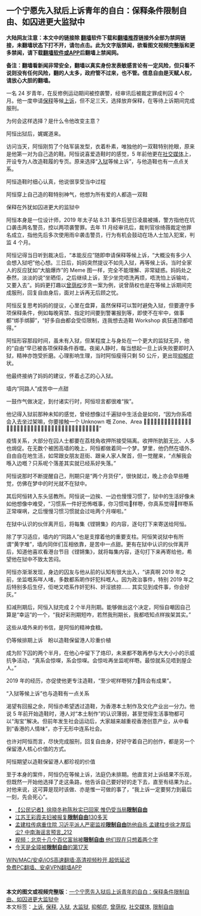 <h2>一个宁愿先入狱后上诉青年的自白：保释条件限制自由、如囚进更大监狱中</h2> <p class="notice"><b>大陆网友注意：本文中的链接除 <a href="https://github.com/bannedbook/fanqiang" >翻墙</a>软件下载和<a href="https://github.com/killgcd/justmysocks/blob/master/README.md">翻墙推荐</a>链接外全部为禁网链接，未翻墙状态下打不开，请勿点击。此为文字版禁闻，欲看图文视频完整版和更多禁闻，请下载<a href="https://github.com/bannedbook/fanqiang">翻墙软件或APP</a>后翻墙上禁闻网。</p><p>备注：翻墙看新闻非常安全，翻墙以真实身份发表敏感言论有一定风险，但只看不说则没有任何风险，翻的人太多，政府管不过来，也不管。信息自由是天赋人权，请放心大胆的翻墙。</b></p>  <div class="entry">  <p>一名 24 岁青年，在反修例运动期间被控袭警，经审讯后被裁定罪成判囚 4 个月。他一度申请<a href="https://www.bannedbook.org/bnews/tag/%E4%BF%9D%E9%87%8A/" class="st_tag internal_tag" rel="tag" title="标签 保释 下的日志">保释</a>等候<a href="https://www.bannedbook.org/bnews/tag/%E4%B8%8A%E8%AF%89/" class="st_tag internal_tag" rel="tag" title="标签 上诉 下的日志">上诉</a>，但不足三天，选择放弃保释，在等待上诉期间完成服刑。</p> <p>为何会这样选择？是什么令他改变主意？</p> <p>阿恒出狱后，娓娓道来。</p> <p>访问当天，阿恒刚剪了个陆军装发型，衣着朴素，唯独他的一双鞋特别抢眼，原来是他第一对为自己造的鞋。阿恒说喜爱造鞋时的感觉，5 年前他更在<a href="https://www.bannedbook.org/bnews/tag/%e7%a4%be%e4%ba%a4%e5%aa%92%e4%bd%93/" class="st_tag internal_tag" rel="tag" title="标签 社交媒体 下的日志">社交媒体</a>上，开设专为人改造鞋履的专页。原来选择“<a href="https://www.bannedbook.org/bnews/tag/%E5%85%A5%E7%8B%B1/" class="st_tag internal_tag" rel="tag" title="标签 入狱 下的日志">入狱</a>等候上诉”，与他造鞋也有一点点关系。</p> <p>阿恒造鞋时细心认真，他说很享受当中过程</p> <p>阿恒穿上自己造的鞋特别神气，他想为所有爱的人都造一双鞋</p> <p>保释在外犹如囚进更大的监狱中</p> <p>阿恒本身是一位设计师，2019 年太子站 8.31 事件后翌日凌晨被捕，警方指他在坑口袭击两名警员，控以两项袭警罪。去年 11 月经审讯后，裁判官徐绮薇裁定他罪名成立，指他先后多次使用雨伞袭击警员，行为有机会鼓动在场人士加入犯案，判监 4 个月。</p>  <p>阿恒记得当日听到裁决后，“本能反应”随即申请保释等候上诉，“大概没有多少人会想入狱吧”他心想。三日后，妈妈突然提议不如先入狱，再等候上诉。当时全家人的反应犹如“大脑爆炸”的 Meme 图一样，完全不能理解、非常疑惑。妈妈处之泰然，淡淡的说“坐晒佢，之后继续上诉，至少坐完唔洗再烦，唔洗怕上诉输咗，又要入去”。妈妈更打趣以<a href="https://www.bannedbook.org/bnews/tag/%e6%9b%be%e8%8d%ab%e6%9d%83/" class="st_tag internal_tag" rel="tag" title="标签 曾荫权 下的日志">曾荫权</a>涉贪一案为例，说曾荫权也是在等候上诉期间完成服刑，回复自由身后，面对上诉再无后顾之忧。</p> <p>阿恒反复思考妈妈的提议，心里在盘算，虽然保释可以暂时避免入狱，但要遵守多项保释条件，例如每晚宵禁、指定时间要到警署报到等，即使不在牢中，做事都“绑手绑脚”，“好多自由都会受佢限制，连我想去造鞋 Workshop 疯狂通顶都唔得。”</p> <p>阿恒形容那段时间，虽未有入狱，但某程度上与身处在一个更大的监狱无异，他的“自由”早已被各项保释条件吞噬。夜阑人静时，每当想起一旦上诉失败要即时入狱，精神亦饱受折磨。心理影响生理，当时阿恒瘦得只剩 50 公斤，更出现<a href="https://www.bannedbook.org/bnews/tag/%e6%8a%91%e9%83%81%e7%97%87/" class="st_tag internal_tag" rel="tag" title="标签 抑郁症 下的日志">抑郁症</a>状。</p> <p>他最终接纳了妈妈的建议，怀着忐忑的心入狱。</p> <p>墙内“同路人”成苦中一点甜</p> <p>一鼓作气做决定，到付诸实行时，阿恒坦言都很难“挨”。</p> <p>他记得入狱前那种未知的感觉，曾经想像过千遍狱中生活会是如何，“因为你系唔会入去坐过架嘛，你要接触一个 Unknown 嘅 Zone、Area 𠮶样嘢系最辛苦。喺到不断睇关于入面有啲戏、书、简介𠮶啲嘢啦、文化系咩啊，都会睇嘅。”</p> <p>疫情关系，大部分在囚人士都要在荔枝角收押所接受隔离。收押所肮脏无比、人多也焗促。在无数个被困高墙的晚上，阿恒都做着同一个梦。梦里，他仍然在墙外、自由自在地生活，如常跟女朋友逛街、跟亲人家人聚首，但一觉醒来，“点解我会喺入边嘅？只系呢个落差其实就已经系好失落。”</p>  <p>阿恒说那时不断提醒自己，刑期只是“两个月货仔”，很快就过，晚上亦会早些睡觉，仿佛在梦中的时光就不在狱中。</p> <p>其后阿恒转入东头惩教所。阿恒说一边挨、一边也慢慢习惯了，狱中的生活好像未如他想像中难受，“习惯系一件好恐怖嘅事，你习惯咗𠮶样嘢，你真系觉得𠮶样嘢系正常㗎㖞，之后慢慢习惯习惯就会过咗两个月㗎啦。”</p> <p>在狱中认识的伙伴离开后，将每集《铿锵集》的内容，逐句打下来寄送给阿恒。</p> <p>除了学习适应，墙内的“同路人”也是支撑着他的重要支柱。阿恒笑说狱中有所谓“黄字堆”，墙内同伴们互相依靠，是苦中一点甜。更有在狱中认识的伙伴离开后，知道他喜欢看港台节目《铿锵集》，就将每集内容，逐句打下来再寄给他，希望他在狱中不致太苦闷。</p> <p>阿恒亦渐渐发现，身边的囚友与他从前的认知有很大出入，“讲真啊 2019 年之前，坐监嘅系咩人啫，多数都系啲作奸犯科嘅人。因为政治事件，特别 2019 年之后特别多后生仔，佢哋又唔系作奸犯科、奸淫掳掠&#8230;&#8230; 其实见到成件事，你会好灰。”</p> <p>扣减刑期后，阿恒入狱完成 2 个半月刑期。能够做出这个决定，阿恒自嘲因自己算是“幸运”的一个，“我好彩刑期短咋，若然我刑期长，我都唔知点样挨架其实。”</p> <p>这些从墙外来的书信，是阿恒的精神食粮。</p> <p>仍等候排期上诉　盼以造鞋保留港人珍重价植</p>  <p>成为阶下囚的两个半月，在他心中留下了烙印，未来都不敢再参与大大小小的示威抗争活动，“真系会惊㗎，系会惊㗎。会惊咗再坐监呢样嘢。最惊就系见唔到屋企人。”</p> <p>2019 年的经历，亦促使他更专注造鞋，“至少呢样嘢努力𠮶阵会有成果”。</p> <p>“入狱等候上诉”也与造鞋有一点关系</p> <p>渴望有回报之余，阿恒亦希望透过造鞋，为香港本土制作及文化产业出一分力。他说 5 年前开始造鞋时，港人对“本土制作”的认识薄弱，甚至觉得生活事物都可以“淘宝”解决。但前年发生社会运动后，大家越来越重视香港创意产业，从中看到“香港的人情味”，亦于无形中连系社会。</p> <p>也许对阿恒而言，尽快完成服刑，回复自由身，好好守着自己的创作，都是另一个保留港人核心价值的方式。</p> <p>阿恒期望以造鞋保留港人都珍视的价值</p> <p>至于本身的案件，阿恒仍在等候上诉，法庭仍未排期。他直言对上诉结果不乐观，但既然一开始他选择了走这条路，他告诉自己要好好的走下去，直至有结果为止。对他来说，这可算是现时该做、亦是惟一可做的事了，“我上诉一定要努力到最后一刻，先会死心”。</p> <ul class='op-related-articles' title='相关阅读'> <li><a href='https://www.bannedbook.org/bnews/headline/20210402/1518261.html' target='_blank'>【公民记者】徐晓冬称陈秋实已回家 惟仍受当局<b>限制自由</b></a></li> <li><a href='https://www.bannedbook.org/bnews/renquan/20201208/1443762.html' target='_blank'>江苏王彩霞夫妇被报复<b>限制自由</b>130多天</a></li> <li><a href='https://www.bannedbook.org/bnews/comments/20200708/1357364.html' target='_blank'>孟建柱传病重住院 习近平派人严密监视<b>限制自由</b>防他自杀 孟建柱步徐才厚后尘? 中南海谣言预言_212</a></li> <li><a href='https://www.bannedbook.org/bnews/comments/20200514/1328445.html' target='_blank'>视频：北京十几个百亿富翁被<b>限制自由</b> 他们现在只想着两个字</a></li> <li><a href='https://www.bannedbook.org/bnews/renquan/20200422/1317448.html' target='_blank'>今天是全璋被<b>限制自由</b>的第17天</a></li> </ul> <p class="texttj"> <a href="https://github.com/bannedbook/fanqiang/wiki/V2ray%E6%9C%BA%E5%9C%BA" target="_blank">WIN/MAC/安卓/iOS高速翻墙:高清视频秒开,超低延迟</a><br/> <a href="https://github.com/bannedbook/fanqiang/wiki/%E7%A6%81%E9%97%BB%E7%BD%91%E5%AE%89%E5%8D%93%E7%BF%BB%E5%A2%99%E6%96%B0%E9%97%BBAPP" target="_blank">免费PC翻墙、安卓VPN翻墙APP</a></p> <p> </p><a name='sharetosocial'></a>       <div><b>本文的图文或视频完整版</b>：<a href='https://www.bannedbook.org/bnews/comments/20210517/1547749.html'>一个宁愿先入狱后上诉青年的自白：保释条件限制自由、如囚进更大监狱中</a></div>  </div><!--END ENTRY--> <div class="postfooter"> <div>本文标签：<a href="https://www.bannedbook.org/bnews/tag/%E4%B8%8A%E8%AF%89/" rel="tag">上诉</a>, <a href="https://www.bannedbook.org/bnews/tag/%E4%BF%9D%E9%87%8A/" rel="tag">保释</a>, <a href="https://www.bannedbook.org/bnews/tag/%E5%85%A5%E7%8B%B1/" rel="tag">入狱</a>, <a href="https://www.bannedbook.org/bnews/tag/%E5%A4%A7%E7%9B%91%E7%8B%B1/" rel="tag">大监狱</a>, <a href="https://www.bannedbook.org/bnews/tag/%e6%8a%91%e9%83%81%e7%97%87/" rel="tag">抑郁症</a>, <a href="https://www.bannedbook.org/bnews/tag/%e6%9b%be%e8%8d%ab%e6%9d%83/" rel="tag">曾荫权</a>, <a href="https://www.bannedbook.org/bnews/tag/%e7%a4%be%e4%ba%a4%e5%aa%92%e4%bd%93/" rel="tag">社交媒体</a>, <a href="https://www.bannedbook.org/bnews/tag/%E9%99%90%E5%88%B6%E8%87%AA%E7%94%B1/" rel="tag">限制自由</a></div>  </div><!--END POSTFOOTER--> 